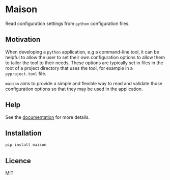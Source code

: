 # Maison

Read configuration settings from `python` configuration files.

## Motivation

When developing a `python` application, e.g a command-line tool, it can be
helpful to allow the user to set their own configuration options to allow them
to tailor the tool to their needs. These options are typically set in files in
the root of a project directory that uses the tool, for example in a
`pyproject.toml` file.

`maison` aims to provide a simple and flexible way to read and validate those
configuration options so that they may be used in the application.

## Help

See the [documentation](https://dbatten5.github.io/maison) for more details.

## Installation

```bash
pip install maison
```

## Licence

MIT
